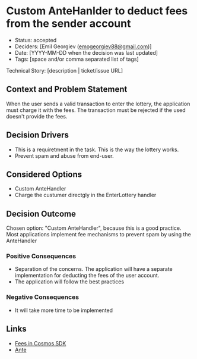 # Custom AnteHanlder to deduct fees from the sender account

- Status: accepted
- Deciders: [Emil Georgiev (emogeorgiev88@gmail.com)]
- Date: [YYYY-MM-DD when the decision was last updated] <!-- optional. To customize the ordering without relying on Git creation dates and filenames -->
- Tags: [space and/or comma separated list of tags] <!-- optional -->

Technical Story: [description | ticket/issue URL] <!-- optional -->

## Context and Problem Statement

When the user sends a valid transaction to enter the lottery, the application must charge it with the fees. The transaction must be rejected if the used 
doesn't provide the fees.

## Decision Drivers <!-- optional -->

- This is a requiretment in the task. This is the way the lottery works.
- Prevent spam and abuse from end-user.

## Considered Options

- Custom AnteHandler
- Charge the custumer directgly in the EnterLottery handler


## Decision Outcome

Chosen option: "Custom AnteHandler", because this is a good practice. Most applications implement fee mechanisms to prevent spam by using the AnteHandler

### Positive Consequences <!-- optional -->

- Separation of the concerns. The application will have a separate implementation for deducting the fees of the user account.
- The application will follow the best practices

### Negative Consequences <!-- optional -->

- It will take more time to be implemented


## Links <!-- optional -->

- [Fees in Cosmos SDK](https://docs.cosmos.network/main/basics/gas-fees)
- [Ante](https://github.com/cosmos/cosmos-sdk/tree/main/x/auth/ante)
